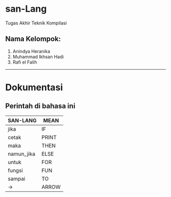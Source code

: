 # san-Lang
Tugas Akhir Teknik Kompilasi

## Nama Kelompok:
1. Anindya Heranika
2. Muhammad Ikhsan Hadi
3. Rafi el Falih

---

# Dokumentasi
## Perintah di bahasa ini

| SAN-LANG     |  MEAN  |
| --------     |  ----  |
| jika         |  IF    |
| cetak        |  PRINT |
| maka         |  THEN  |
| namun_jika   |  ELSE  |
| untuk        |  FOR   |
| fungsi       |  FUN   |
| sampai       |  TO    |
| ->           |  ARROW |
